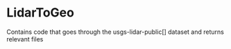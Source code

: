# LidarToGeo

Contains code that goes through the usgs-lidar-public[] dataset and returns relevant files